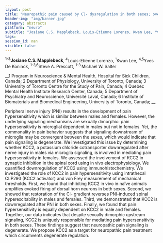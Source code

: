 ```yaml
---
layout: post
title: "Neuropathic pain caused by Cl- dysregulation in both sexes; overcoming degenerate regulation by targeting KCC2"
header-img: "img/banner.jpg"
category: abstracts
platform: "neuro"
subtitle: "Josiane C.S. Mapplebeck, Louis-Etienne Lorenzo, Kwan Lee, Yves De Koninck, Steve A. Prescott, Michael W. Salter"
tags: 
session_id: nan
visible: false
---
```

**<sup>1-3</sup>Josiane C.S. Mapplebeck**, <sup>4</sup>Louis-Etienne Lorenzo, <sup>1</sup>Kwan Lee, <sup>4,5</sup>Yves De Koninck, <sup>1-3,6</sup>Steve A. Prescott, <sup>1-3.</sup>Michael W. Salter

__1 Program in Neuroscience & Mental Health, Hospital for Sick Children, Canada; 2 Department of Physiology, University of Toronto, Canada; 3 University of Toronto Centre for the Study of Pain, Canada; 4 Quebec Mental Health Institute Research Center, Canada; 5 Department of Psychiatry and Neuroscience, Université Laval, Canada; 6 Institute of Biomaterials and Biomedical Engineering, University of Toronto, Canada; __

Peripheral nerve injury (PNI) results in the development of pain hypersensitivity which is similar between males and females. However, the underlying signaling mechanisms are sexually dimorphic: pain hypersensitivity is microglial dependent in males but not in females. Yet, the commonality in pain behavior suggests that signaling downstream of microglia may be convergent between the sexes, which would indicate that pain signaling is degenerate. We investigated this issue by determining whether KCC2, a potassium chloride cotransporter downregulated after nerve injury in males via microglia signaling, is involved in mediating pain hypersensitivity in females.  We assessed the involvement of KCC2 in synaptic inhibition in the spinal cord using in vivo electrophysiology. We quantified downregulation of KCC2 using immunohistochemistry. We investigated the role of KCC2 in pain hypersensitivity using intrathecal CLP290 (KCC2 activator) and von Frey measurement of mechanical thresholds. First, we found that inhibiting KCC2 in vivo in naïve animals amplifies evoked firing of dorsal horn neurons in both sexes. Second, we showed that restoration of the Cl- gradient reverses PNI-induced spinal hyperexcitability in males and females. Third, we demonstrated that KCC2 is downregulated after PNI in both sexes. Finally, we found that pain hypersensitivity is equally dependent on KCC2 in male and females. Together, our data indicates that despite sexually dimorphic upstream signaling, KCC2 is uniquely responsible for mediating pain hypersensitivity in both sexes. These findings suggest that neuropathic pain signaling is degenerate. We propose KCC2 as a target for neuropathic pain treatment which circumvents degenerate regulation.
